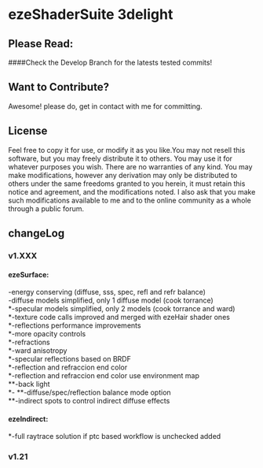 ezeShaderSuite 3delight
==============

Please Read: 
---------------

####Check the Develop Branch for the latests tested commits!

Want to Contribute?
---------------
Awesome! please do, get in contact with me for committing.

License
---------------
Feel free to copy it for use, or modify it as you like.You may not resell this software,
but you may freely distribute it to others. You may use it for whatever purposes you wish.
There are no warranties of any kind. You may make modifications, however any derivation 
may only be distributed to others under the same freedoms granted to you herein, it must
retain this notice and agreement, and the modifications noted. I also ask that you make
such modifications available to me and to the online community as a whole through a public
forum.

changeLog
---------------
### v1.XXX
#### ezeSurface:<br />
  -energy conserving (diffuse, sss, spec, refl and refr balance)<br />
  -diffuse models simplified, only 1 diffuse model (cook torrance)<br />
  *-specular models simplified, only 2 models (cook torrance and ward)<br />
  *-texture code calls improved and merged with ezeHair shader ones<br />
  *-reflections performance improvements<br />
  *-more opacity controls<br />
  *-refractions<br />
  *-ward anisotropy<br />
  *-specular reflections based on BRDF<br />
  *-reflection and refraccion end color<br />
  *-reflection and refraccion end color use environment map<br />
  **-back light<br />
  *-
  **-diffuse/spec/reflection balance mode option<br />
  **-indirect spots to control indirect diffuse effects<br />
  
#### ezeIndirect:<br />
  *-full raytrace solution if ptc based workflow is unchecked added<br />
  

### v1.21 
